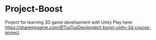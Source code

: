 # Project-Boost
 Project for learning 3D game development with Unity
Play here:
https://sharemygame.com/@TusTusDev/project-boost-unity-3d-course-project

